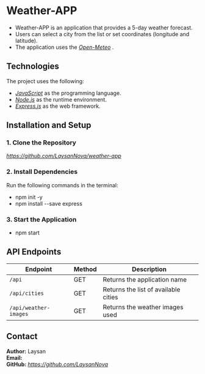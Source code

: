 # Weather-APP



- Weather-APP is an application that provides a 5-day weather forecast.
- Users can select a city from the list or set coordinates (longitude and latitude).
- The application uses the *[Open-Meteo](https://open-meteo.com/en/docs/)* .

## Technologies

The project uses the following:

- *[JavaScript](https://developer.mozilla.org/en-US/docs/Web/JavaScript)* as the programming language.
- *[Node.js](https://nodejs.org/)* as the runtime environment.
- *[Express.js](https://expressjs.com/)* as the web framework.

## Installation and Setup
### 1. Clone the Repository

*https://github.com/LaysanNova/weather-app*

### 2. Install Dependencies

Run the following commands in the terminal:


- npm init -y
- npm install --save express

### 3. Start the Application
- npm start

## API Endpoints

| Endpoint                         | Method | Description                            |
|----------------------------------|--------|----------------------------------------|
| `/api`                           | GET    | Returns the application name          |
| `/api/cities`                    | GET    | Returns the list of available cities  |
| `/api/weather-images`            | GET    | Returns the weather images used       |

## Contact
**Author:** Laysan  
**Email:**   
**GitHub:** *https://github.com/LaysanNova*


















